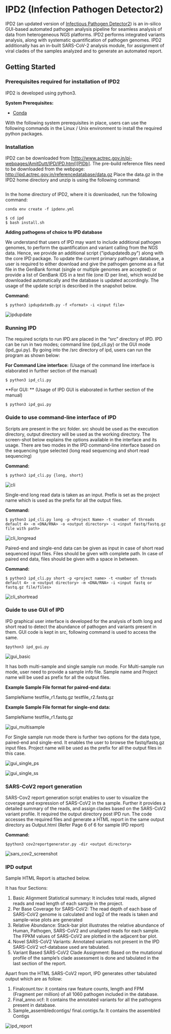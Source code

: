 # IPD2 (Infection Pathogen Detector2)

IPD2 (an updated version of [Infectious Pathogen Detector2](https://github.com/sanket-desai/InfectiousPathogenDetector)) is an in-silico GUI-based automated pathogen analysis pipeline for seamless analysis of data from heterogeneous NGS platforms. IPD2 performs integrated variants analysis, along with systematic quantification of pathogen genomes. IPD2 additionally has an in-built SARS-CoV-2 analysis module, for assignment of viral clades of the samples analyzed and to generate an automated report.

## Getting Started

### Prerequisites required for installation of IPD2

IPD2 is developed using python3.

**System Prerequisites:**

  - [Conda](https://docs.conda.io/projects/conda/en/latest/user-guide/install/)

With the following system prerequisites in place, users can use the following commands in the Linux / Unix environment to install the required python packages.

### Installation

IPD2 can be downloaded from [http://www.actrec.gov.in/pi-webpages/AmitDutt/IPD/IPD.html][PlDb]. The pre-build reference files need to be downloaded from the webpage: http://ipd.actrec.gov.in/referencedatabase/data.gz
Place the data.gz in the IPD2 home directory and unzip is using the following command:
```

```
In the home directory of IPD2, where it is downloaded, run the following command:

```
conda env create -f ipdenv.yml
```



```
$ cd ipd
$ bash install.sh
```

**Adding pathogens of choice to IPD database**

We understand that users of IPD may want to include additional pathogen genomes, to perform the quantification and variant calling from the NGS data. Hence, we provide an additional script ("ipdupdatedb.py") along with the core IPD package. To update the current primary pathogen database, a user is required to either download and give the pathogen genome as a flat file in the GenBank format (single or multiple genomes are accepted) or provide a list of GenBank IDS in a text file (one ID per line), which would be downloaded automatically and the database is updated accordingly. The usage of the update script is described in the snapshot below.

**Command:**

```
$ python3 ipdupdatedb.py -f <format> -i <input file>
```

![ipdupdate](ipdupdate_screenshot.png)

### Running IPD

The required scripts to run IPD are placed in the “src” directory of IPD. IPD can be run in two modes; command line (ipd_cli.py) or the GUI mode (ipd_gui.py). By going into the /src directory of ipd, users can run the program as shown below:

**For Command Line interface:** (Usage of the command line interface is elaborated in further section of the manual)

```
$ python3 ipd_cli.py
```

**For GUI: ** (Usage of IPD GUI is elaborated in further section of the manual)

```
$ python3 ipd_gui.py
```

### Guide to use command-line interface of IPD

Scripts are present in the src folder. src should be used as the execution directory, output directory will be used as the working directory. The screen-shot below explains the options available in the interface and its usage. There are two modes in the IPD command-line interface based on the sequencing type selected (long read sequencing and short read sequencing)

**Command:**

```
$ python3 ipd_cli.py {long, short}
```

![cli](cli_screenshot.png)

Single-end long read data is taken as an input. Prefix is set as the project name which is used as the prefix for all the output files.

**Command:**

```
$ python3 ipd_cli.py long -p <Project Name> -t <number of threads default 4> -m <DNA/RNA> -o <output directory> -i <input fastq/fastq.gz file with path>
```

![cli_longread](cli_longread.png)

Paired-end and single-end data can be given as input in case of short read sequenced input files. Files should be given with complete path. In case of paired end data, files should be given with a space in between.

**Command:**

```
$ python3 ipd_cli.py short -p <project name> -t <number of threads default 4> -o <output directory> -m <DNA/RNA> -i <input fastq or fastq.gz file/files>
```

![cli_shortread](cli_shortread.png)

### Guide to use GUI of IPD

IPD graphical user interface is developed for the analysis of both long and short read to detect the abundance of pathogen and variants present in them. GUI code is kept in src, following command is used to access the same.

```
$python3 ipd_gui.py
```

![gui_basic](gui_basic.png)

It has both multi-sample and single sample run mode. For Multi-sample run mode, user need to provide a sample info file. Sample name and Project name will be used as prefix for all the output files.  

**Example Sample File format for paired-end data:**

SampleName <tab> testfile_r1.fastq.gz <tab> testfile_r2.fastq.gz

**Example Sample File format for single-end data:**

SampleName <tab> testfile_r1.fastq.gz

![gui_multisample](gui_multisample.png)

For Single sample run mode there is further two options for the data type, paired-end and single-end. It enables the user to browse the fastq/fastq.gz input files. Project name will be used as the prefix for all the output files in this case.

![gui_single_ps](gui_single_ps.png)

![gui_single_ss](gui_single_ss.png)



### SARS-CoV2 report generation

SARS-Cov2 report generation script enables to user to visualize the coverage and expression of SARS-CoV2 in the sample. Further it provides a detailed summary of the reads, and assign clades based on the SARS-CoV2 variant profile. It required the output directory post IPD run. The code accesses the required files and generate a HTML report in the same output directory as Output.html (Refer Page 6 of 6 for sample IPD report)

**Command:**

```
$python3 cov2reportgenerator.py -dir <output directory>
```

![sars_cov2_screenshot](sars_cov2.png)

### IPD output

Sample HTML Report is attached below.

It has four Sections:

1.	Basic Alignment Statistical summary: It includes total reads, aligned reads and read length of each sample in the project.
2.	Per Base Coverage for SARS-CoV2: The read depth of each base of SARS-CoV2 genome is calculated and log2 of the reads is taken and sample-wise plots are generated
3.	Relative Abundance: Stack-bar plot illustrates the relative abundance of Human, Pathogen, SARS-CoV2 and unaligned reads for each sample. The FPKM values of SARS-CoV2 are plotted in the adjacent bar plot.
4.	Novel SARS-CoV2 Variants: Annotated variants not present in the IPD SARS-CoV2 vcf-database used are tabulated.
5.	Variant Based SARS-CoV2 Clade Assignment: Based on the mutational profile of the sample’s clade assessment is done and tabulated in the last section of the report.

Apart from the HTML SARS-CoV2 report, IPD generates other tabulated output which are as follow:

1.	Finalcount.tsv: it contains raw feature counts, length and FPM (Fragment per million) of all 1060 pathogen included in the database.
2.	Final_anno.vcf: It contains the annotated variants for all the pathogens present in database.
3.	Sample_assembledcontigs/ final.contigs.fa: It contains the assembled Contigs

![ipd_report](ipd_report.png)
